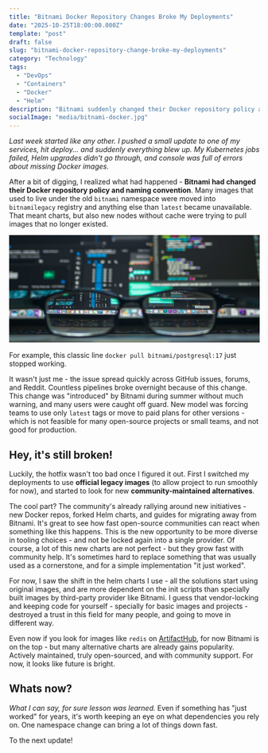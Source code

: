 ```yaml
---
title: "Bitnami Docker Repository Changes Broke My Deployments"
date: "2025-10-25T18:00:00.000Z"
template: "post"
draft: false
slug: "bitnami-docker-repository-change-broke-my-deployments"
category: "Technology"
tags:
  - "DevOps"
  - "Containers"
  - "Docker"
  - "Helm"
description: "Bitnami suddenly changed their Docker repository policy and naming, which broke a huge amount of deployments. Here's how I caught it, fixed it, and what we can learn."
socialImage: "media/bitnami-docker.jpg"
---
```


_Last week started like any other. I pushed a small update to one of my services, hit deploy... and suddenly everything blew up. My Kubernetes jobs failed, Helm upgrades didn't go through, and console was full of errors about missing Docker images._  

After a bit of digging, I realized what had happened - **Bitnami had changed their Docker repository policy and naming convention**. Many images that used to live under the old `bitnami` namespace were moved into `bitnamilegacy` registry and anything else than `latest` became unavailable. That meant charts, but also new nodes without cache were trying to pull images that no longer existed.

![Bitnami Docker Repository Change Broke My Deployments](/media/server-5.jpg)

For example, this classic line `docker pull bitnami/postgresql:17` just stopped working.  

It wasn't just me - the issue spread quickly across GitHub issues, forums, and Reddit. Countless pipelines broke overnight because of this change. This change was "introduced" by Bitnami during summer without much warning, and many users were caught off guard. New model was forcing teams to use only `latest` tags or move to paid plans for other versions - which is not feasible for many open-source projects or small teams, and not good for production. 

## Hey, it's still broken!
Luckily, the hotfix wasn't too bad once I figured it out. First I switched my deployments to use **official legacy images** (to allow project to run smoothly for now), and started to look for new **community-maintained alternatives**.

The cool part? The community's already rallying around new initiatives - new Docker repos, forked Helm charts, and guides for migrating away from Bitnami. It's great to see how fast open-source communities can react when something like this happens. This is the new opportunity to be more diverse in tooling choices - and not be locked again into a single provider. Of course, a lot of this new charts are not perfect - but they grow fast with community help. It's sometimes hard to replace something that was usually used as a cornerstone, and for a simple implementation "it just worked". 

For now, I saw the shift in the helm charts I use - all the solutions start using original images, and are more dependent on the init scripts than specially built images by third-party provider like Bitnami. I guess that vendor-locking and keeping code for yourself - specially for basic images and projects - destroyed a trust in this field for many people, and going to move in different way. 

Even now if you look for images like `redis` on [ArtifactHub](https://artifacthub.io), for now Bitnami is on the top - but many alternative charts are already gains popularity. Actively maintained, truly open-sourced, and with community support. For now, it looks like future is bright. 

## Whats now?
_What I can say, for sure lesson was learned._ Even if something has "just worked" for years, it's worth keeping an eye on what dependencies you rely on. One namespace change can bring a lot of things down fast.

To the next update!
